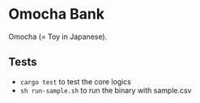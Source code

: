 # Omocha Bank

Omocha (= Toy in Japanese).

## Tests

- `cargo test` to test the core logics
- `sh run-sample.sh` to run the binary with sample.csv